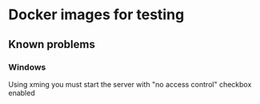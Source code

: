 # Docker images for testing

## Known problems
### Windows
Using xming you must start the server with "no access control" checkbox enabled
